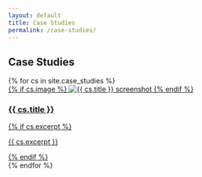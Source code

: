 ```yaml
---
layout: default
title: Case Studies
permalink: /case-studies/
---
```


<h2>Case Studies</h2>
<div class="cards">
{% for cs in site.case_studies %}
  <div class="card">
    <a href="{{ cs.url }}">
      {% if cs.image %}
      <img src="{{ cs.image }}" alt="{{ cs.title }} screenshot">
      {% endif %}
      <h3>{{ cs.title }}</h3>
      {% if cs.excerpt %}
      <p>{{ cs.excerpt }}</p>
      {% endif %}
    </a>
  </div>
{% endfor %}
</div>
